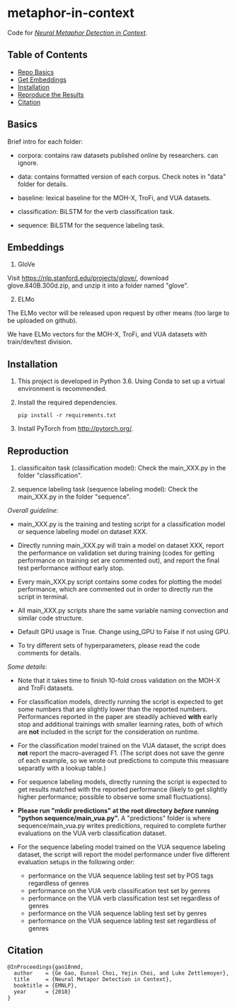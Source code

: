 # metaphor-in-context
Code for [_Neural Metaphor Detection in Context_](https://arxiv.org/pdf/1808.09653.pdf).

## Table of Contents
- [Repo Basics](#basics)
- [Get Embeddings](#embeddings)
- [Installation](#installation)
- [Reproduce the Results](#reproduction)
- [Citation](#citation)

## Basics
Brief intro for each folder:

- corpora: contains raw datasets published online by researchers. can ignore.

- data: contains formatted version of each corpus. Check notes in "data" folder for details.

- baseline: lexical baseline for the MOH-X, TroFi, and VUA datasets.

- classification: BiLSTM for the verb classification task.

- sequence: BiLSTM for the sequence labeling task.

## Embeddings
1. GloVe

Visit https://nlp.stanford.edu/projects/glove/, download glove.840B.300d.zip, and unzip it into a folder named "glove".

2. ELMo

The ELMo vector will be released upon request by other means (too large to be uploaded on github).

We have ELMo vectors for the MOH-X, TroFi, and VUA datasets with train/dev/test division. 

## Installation
1. This project is developed in Python 3.6. Using Conda to set up a virtual environment is recommended.

2. Install the required dependencies. 
    ```
    pip install -r requirements.txt
    ```
    
3. Install PyTorch from http://pytorch.org/.


## Reproduction

1. classificaiton task (classification model): Check the main_XXX.py in the folder "classification".

2. sequence labeling task (sequence labeling model): Check the main_XXX.py in the folder "sequence".

_Overall guideline_:

- main_XXX.py is the training and testing script for a classification model or sequence labeling model on dataset XXX. 

- Directly running main_XXX.py will train a model on dataset XXX, report the performance on validation set during training (codes for getting performance on training set are commented out),  and report the final test performance *without* early stop. 

- Every main_XXX.py script contains some codes for plotting the model performance, which are commented out in order to directly run the script in terminal.

- All main_XXX.py scripts share the same variable naming convection and similar code structure.

- Default GPU usage is True. Change using_GPU to False if not using GPU.

- To try different sets of hyperparameters, please read the code comments for details.

_Some details_:

- Note that it takes time to finish 10-fold cross validation on the MOH-X and TroFi datasets.

- For classification models,  directly running the script is expected to get some numbers that are slightly lower than the reported numbers. Performances reported in the paper are steadily achieved **with** early stop and additional trainings with smaller learning rates, both of which are **not** included in the script for the consideration on runtime.

- For the classification model trained on the VUA dataset, the script does **not** report the macro-averaged F1. (The script does not save the genre of each example, so we wrote out predictions to compute this measuare separatly with a lookup table.)

- For sequence labeling models, directly running the script is expected to get results matched with the reported performance (likely to get slightly higher performance; possible to observe some small fluctuations).

- **Please run "mkdir predictions" at the root directory *before* running "python sequence/main_vua.py".** A "predictions" folder is where sequence/main_vua.py writes predicitions, required to complete further evaluations on the VUA verb classification dataset.

- For the sequence labeling model trained on the VUA sequence labeling dataset, the script will report the model performance under five different evaluation setups in the following order:
    - performance on the VUA sequence labling test set by POS tags regardless of genres
    - performance on the VUA verb classification test set by genres
    - performance on the VUA verb classification test set regardless of genres
    - performance on the VUA sequence labling test set by genres
    - performance on the VUA sequence labling test set regardless of genres



## Citation
```
@InProceedings{gao18nmd,
  author    = {Ge Gao, Eunsol Choi, Yejin Choi, and Luke Zettlemoyer},
  title     = {Neural Metapor Detection in Context},
  booktitle = {EMNLP},
  year      = {2018}
}
```
